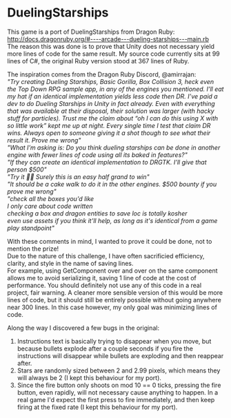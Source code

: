 # DuelingStarships
This game is a port of DuelingStarships from Dragon Ruby:  
http://docs.dragonruby.org/#----arcade---dueling-starships---main.rb  
The reason this was done is to prove that Unity does not necessary yield more lines of code for the same result.
My source code currently sits at 99 lines of C#, the original Ruby version stood at 367 lines of Ruby.  

The inspiration comes from the Dragon Ruby Discord, @amirrajan:  
_"Try creating Dueling Starships, Basic Gorilla, Box Collision 3, heck even the Top Down RPG sample app, in any of the engines you mentioned. I’ll eat my hat if an identical implementation yields less code then DR.
I’ve paid a dev to do Dueling Starships in Unity in fact already. Even with everything that was available at their disposal, their solution was larger (with hacky stuff for particles).
Trust me the claim about “oh I can do this using X with so little work” kept me up at night. Every single time I test that claim DR wins.
Always open to someone giving it a shot though to see what their result it.
Prove me wrong"    
"What I’m asking is: Do you think dueling starships can be done in another engine with fewer lines of code using all its baked in features?"  
"If they can create an identical implementation to DRGTK. I’ll give that person $500"  
"Try it :man_shrugging: Surely this is an easy half grand to win"  
"It should be a cake walk to do it in the other engines. $500 bounty if you prove me wrong"  
"check all the boxes you'd like  
I only care about code written  
checking a box and dragon entities to save loc is totally kosher  
even use assets if you think it'll help, as long as it's identical from a game play standpoint"_

With these comments in mind, I wanted to prove it could be done, not to mention the prize!   
Due to the nature of this challenge, I have often sacrificied efficiency, clarity, and style in the name of saving lines.  
For example, using GetComponent over and over on the same component allows me to avoid serializing it, saving 1 line of code at the cost of performance. 
You should definitely not use any of this code in a real project, fair warning.
A cleaner more sensible version of this would be more lines of code, but it should still be entirely possible without going anywhere near 300 lines. In this case however, my only goal was minimizing lines of code.

Along the way I discovered a few bugs in the original:   
1.  Instructions text is basically trying to disappear when you move, but because bullets explode after a couple seconds if you fire the instructions will disappear while bullets are exploding and then reappear after.
2.  Stars are randomly sized between 2 and 2.99 pixels, which means they will always be 2 (I kept this behaviour for my port).
3.  Since the fire button only shoots on mod 10 == 0 ticks, pressing the fire button, even rapidly, will not necessary cause anything to happen.  In a real game I'd expect the first press to fire immediately, and then keep firing at the fixed rate  (I kept this behaviour for my port).
